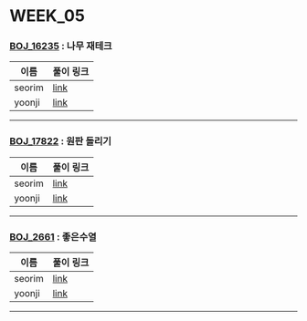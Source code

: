 # WEEK_05

### [BOJ_16235](https://boj.kr/16235) : 나무 재테크

|이름|풀이 링크|
|--|--|
|seorim| [link](BOJ_16235/seorim.py)
|yoonji| [link](BOJ_16235/yoonji.java)
---


### [BOJ_17822](https://boj.kr/17822) : 원판 돌리기

|이름|풀이 링크|
|--|--|
|seorim| [link](BOJ_17822/seorim.py)
|yoonji| [link](BOJ_17822/yoonji.java)
---


### [BOJ_2661](https://boj.kr/2661) : 좋은수열

|이름|풀이 링크|
|--|--|
|seorim| [link](BOJ_2661/seorim.py)
|yoonji| [link](BOJ_2661/yoonji.java)
---
